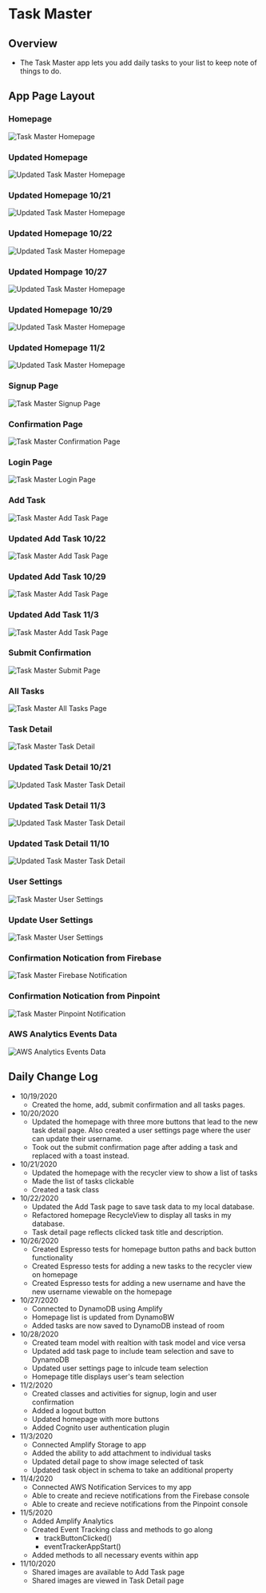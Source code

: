 # Task Master

## Overview

- The Task Master app lets you add daily tasks to your list to keep note of things to do.

## App Page Layout

### Homepage

![Task Master Homepage](screenshots/taskMasterHomepage.PNG)

### Updated Homepage

![Updated Task Master Homepage](screenshots/newtaskMasterHomepage.PNG)

### Updated Homepage 10/21

![Updated Task Master Homepage](screenshots/newNewTaskMasterHomepage.PNG)

### Updated Homepage 10/22

![Updated Task Master Homepage](screenshots/newUpdatedTaskMasterHomepage.PNG)

### Updated Hompage 10/27

![Updated Task Master Homepage](screenshots/updatedTaskMasterHomepage.PNG)

### Updated Homepage 10/29

![Updated Task Master Homepage](screenshots/taskMasterHomepage10.29.PNG)

### Updated Homepage 11/2

![Updated Task Master Homepage](screenshots/taskMasterHomepage11.2.PNG)

### Signup Page

![Task Master Signup Page](screenshots/taskMasterSignup.PNG)

### Confirmation Page

![Task Master Confirmation Page](screenshots/taskMasterConfirmation.PNG)

### Login Page

![Task Master Login Page](screenshots/taskMasterLogin.PNG)

### Add Task

![Task Master Add Task Page](screenshots/taskMasterAddTask.PNG)

### Updated Add Task 10/22

![Task Master Add Task Page](screenshots/updatedTaskMasterAddTask.PNG)

### Updated Add Task 10/29

![Task Master Add Task Page](screenshots/taskMasterAddTask10.29.PNG)

### Updated Add Task 11/3

![Task Master Add Task Page](screenshots/taskMasterAddTask11.3.PNG)

### Submit Confirmation

![Task Master Submit Page](screenshots/taskMasterSubmit.PNG)

### All Tasks

![Task Master All Tasks Page](screenshots/taskMasterAllTasks.PNG)

### Task Detail

![Task Master Task Detail](screenshots/taskMasterTaskDetail.PNG)

### Updated Task Detail 10/21

![Updated Task Master Task Detail](screenshots/updatedTaskMasterTaskDetail.PNG)

### Updated Task Detail 11/3

![Updated Task Master Task Detail](screenshots/taskMasterTaskDetail11.3.PNG)

### Updated Task Detail 11/10

![Updated Task Master Task Detail](screenshots/taskMasterTaskDetail11.10.PNG)

### User Settings

![Task Master User Settings](screenshots/taskMasterUserSettings.PNG)

### Update User Settings

![Task Master User Settings](screenshots/taskMasterUserSettings10.29.PNG)

### Confirmation Notication from Firebase

![Task Master Firebase Notification](screenshots/firebaseCloudMessaging.PNG)

### Confirmation Notication from Pinpoint

![Task Master Pinpoint Notification](screenshots/awsPinpointMessage.PNG)

### AWS Analytics Events Data

![AWS Analytics Events Data](screenshots/awsPinpointEvents.PNG)

## Daily Change Log

- 10/19/2020
  - Created the home, add, submit confirmation and all tasks pages.
- 10/20/2020
  - Updated the homepage with three more buttons that lead to the new task detail page. Also created a user settings page where the user can update their username.
  - Took out the submit confirmation page after adding a task and replaced with a toast instead.
- 10/21/2020
  - Updated the homepage with the recycler view to show a list of tasks
  - Made the list of tasks clickable
  - Created a task class
- 10/22/2020
  - Updated the Add Task page to save task data to my local database.
  - Refactored homepage RecycleView to display all tasks in my database.
  - Task detail page reflects clicked task title and description.
- 10/26/2020
  - Created Espresso tests for homepage button paths and back button functionality
  - Created Espresso tests for adding a new tasks to the recycler view on homepage
  - Created Espresso tests for adding a new username and have the new username viewable on the homepage
- 10/27/2020
  - Connected to DynamoDB using Amplify
  - Homepage list is updated from DynamoBW
  - Added tasks are now saved to DynamoDB instead of room
- 10/28/2020
  - Created team model with realtion with task model and vice versa
  - Updated add task page to include team selection and save to DynamoDB
  - Updated user settings page to inlcude team selection
  - Homepage title displays user's team selection
- 11/2/2020
  - Created classes and activities for signup, login and user confirmation
  - Added a logout button
  - Updated homepage with more buttons
  - Added Cognito user authentication plugin
- 11/3/2020
  - Connected Amplify Storage to app
  - Added the ability to add attachment to individual tasks
  - Updated detail page to show image selected of task
  - Updated task object in schema to take an additional property
- 11/4/2020
  - Connected AWS Notification Services to my app
  - Able to create and recieve notifications from the Firebase console
  - Able to create and recieve notifications from the Pinpoint console
- 11/5/2020
  - Added Amplify Analytics
  - Created Event Tracking class and methods to go along
    - trackButtonClicked()
    - eventTrackerAppStart()
  - Added methods to all necessary events within app
- 11/10/2020
  - Shared images are available to Add Task page
  - Shared images are viewed in Task Detail page
  